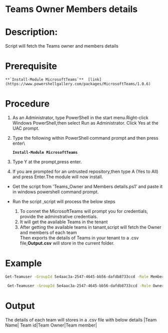 # Teams Owner Members details

# Description:
Script will fetch the Teams owner and members details

# Prerequisite

    **`Install-Module MicrosoftTeams`**  [link](https://www.powershellgallery.com/packages/MicrosoftTeams/1.0.6)

# Procedure

1. As an Administrator, type PowerShell in the start menu.Right-click Windows PowerShell,then select Run as Administrator.
Click Yes at the UAC prompt.

2. Type the following within PowerShell command prompt and then press enter\

    **`Install-Module MicrosoftTeams`** 
    
3. Type Y at the prompt,press enter.

4. If you are prompted for an untrusted repository,then type A (Yes to All) and press Enter.The module will now install.

- Get the script from 'Teams_Owner and Members details.ps1' and paste it in windows powershell command prompt.
- Run the script ,script will process the below steps

  1. To connet the MicrosoftTeams will prompt you for credentials, provide the adminstrative credentials.
  2. It will get the available Teams in the tenant
  3. After getting the available teams in tanant,script will fetch the Owner and members of each team\
 Then exports the details of Teams in your tenant to a .csv file,**Output.csv** will store in the current folder.
# Example 
 ```bash
 Get-Teamuser -GroupId 5e4aac3a-2547-4645-bb56-dafdb8733ccd -Role Member
 ```
```bash
 Get-Teamuser -GroupId 5e4aac3a-2547-4645-bb56-dafdb8733ccd -Role Owner 
 ```
# Output
 The details of each team will stores in a .csv file with below details
  |Team Name| Team id|Team Owner|Team member|


